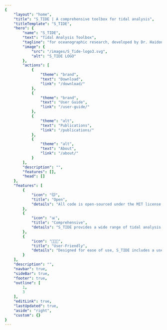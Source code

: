 ```yaml
---
{
    "layout": "home",
    "title": "S_TIDE | A comprehensive toolbox for tidal analysis",
    "titleTemplate": "S_TIDE",
    "hero": {
        "name": "S_TIDE",
        "text": "Tidal Analysis Toolbox",
        "tagline": "for oceanographic research, developed by Dr. Haidong Pan in MATLAB.",
        "image": {
            "src": "/images/S_Tide-logo3.svg",
            "alt": "S_TIDE LOGO"
        },
        "actions": [
            {
                "theme": "brand",
                "text": "Download",
                "link": "/download/"
            },
            {
                "theme": "brand",
                "text": "User Guide",
                "link": "/user-guide/"
            },
            {
                "theme": "alt",
                "text": "Publications",
                "link": "/publications/"
            },
            {
                "theme": "alt",
                "text": "About",
                "link": "/about/"
            }
        ],
        "description": "",
        "features": [],
        "head": []
    },
    "features": [
        {
            "icon": "🐱",
            "title": "Open",
            "details": "All code is open-sourced under the MIT license and follows open standards and protocols."
        },
        {
            "icon": "📊",
            "title": "Comprehensive",
            "details": "S_TIDE provides a wide range of tidal analysis methods, including harmonic analysis, tidal prediction, and more."
        },
        {
            "icon": "🧑‍🤝‍🧑",
            "title": "User-Friendly",
            "details": "Designed for ease of use, S_TIDE includes a user-friendly interface and extensive documentation."
        }
    ],
    "description": "",
    "navbar": true,
    "sideBar": true,
    "footer": true,
    "outline": [
        1,
        3
    ],
    "editLink": true,
    "lastUpdated": true,
    "aside": "right",
    "custom": {}
}
---
```



